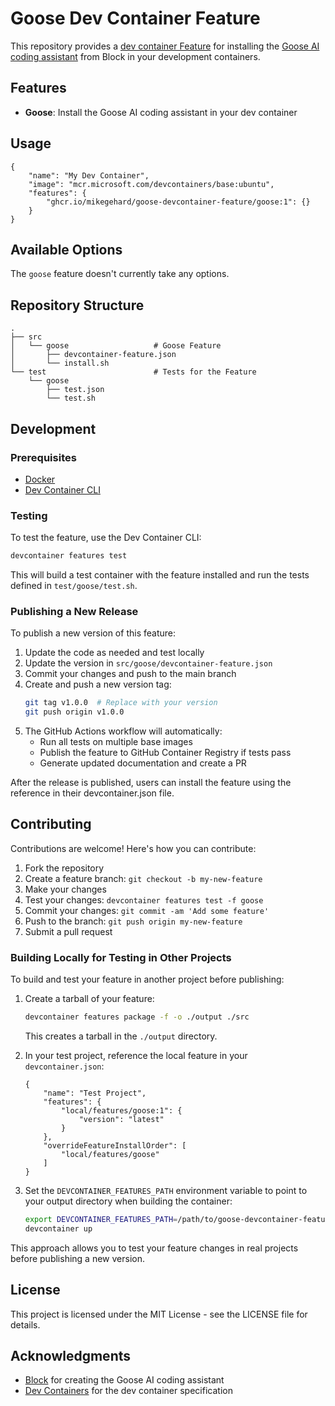 # Goose Dev Container Feature

This repository provides a [dev container Feature](https://containers.dev/implementors/features/) for installing the [Goose AI coding assistant](https://github.com/block/goose) from Block in your development containers.

## Features

- **Goose**: Install the Goose AI coding assistant in your dev container

## Usage

```jsonc
{
    "name": "My Dev Container",
    "image": "mcr.microsoft.com/devcontainers/base:ubuntu",
    "features": {
        "ghcr.io/mikegehard/goose-devcontainer-feature/goose:1": {}
    }
}
```

## Available Options

The `goose` feature doesn't currently take any options.

## Repository Structure

```
.
├── src
│   └── goose                   # Goose Feature
│       ├── devcontainer-feature.json
│       └── install.sh
└── test                        # Tests for the Feature
    └── goose
        ├── test.json
        └── test.sh
```

## Development

### Prerequisites

- [Docker](https://www.docker.com/)
- [Dev Container CLI](https://github.com/devcontainers/cli)

### Testing

To test the feature, use the Dev Container CLI:

```bash
devcontainer features test
```

This will build a test container with the feature installed and run the tests defined in `test/goose/test.sh`.

### Publishing a New Release

To publish a new version of this feature:

1. Update the code as needed and test locally
2. Update the version in `src/goose/devcontainer-feature.json`
3. Commit your changes and push to the main branch
4. Create and push a new version tag:
   ```bash
   git tag v1.0.0  # Replace with your version
   git push origin v1.0.0
   ```
5. The GitHub Actions workflow will automatically:
   - Run all tests on multiple base images
   - Publish the feature to GitHub Container Registry if tests pass
   - Generate updated documentation and create a PR

After the release is published, users can install the feature using the reference in their devcontainer.json file.

## Contributing

Contributions are welcome! Here's how you can contribute:

1. Fork the repository
2. Create a feature branch: `git checkout -b my-new-feature`
3. Make your changes
4. Test your changes: `devcontainer features test -f goose`
5. Commit your changes: `git commit -am 'Add some feature'`
6. Push to the branch: `git push origin my-new-feature`
7. Submit a pull request

### Building Locally for Testing in Other Projects

To build and test your feature in another project before publishing:

1. Create a tarball of your feature:
   ```bash
   devcontainer features package -f -o ./output ./src
   ```
   This creates a tarball in the `./output` directory.

2. In your test project, reference the local feature in your `devcontainer.json`:
   ```jsonc
   {
       "name": "Test Project",
       "features": {
           "local/features/goose:1": {
               "version": "latest"
           }
       },
       "overrideFeatureInstallOrder": [
           "local/features/goose"
       ]
   }
   ```

3. Set the `DEVCONTAINER_FEATURES_PATH` environment variable to point to your output directory when building the container:
   ```bash
   export DEVCONTAINER_FEATURES_PATH=/path/to/goose-devcontainer-feature/output
   devcontainer up
   ```

This approach allows you to test your feature changes in real projects before publishing a new version.

## License

This project is licensed under the MIT License - see the LICENSE file for details.

## Acknowledgments

- [Block](https://github.com/block) for creating the Goose AI coding assistant
- [Dev Containers](https://containers.dev/) for the dev container specification